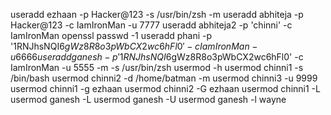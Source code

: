 useradd ezhaan -p Hacker@123 -s /usr/bin/zsh -m
useradd abhiteja -p Hacker@123 -c IamIronMan -u 7777
useradd abhiteja2 -p 'chinni' -c IamIronMan
openssl passwd -1
useradd phani -p '$1$RNJhsNQI$6gWz8R8o3pWbCX2wc6hFl0' -c IamIronMan -u 6666
useradd ganesh -p '$1$RNJhsNQI$6gWz8R8o3pWbCX2wc6hFl0' -c IamIronMan -u 5555 -m -s /usr/bin/zsh
usermod -h
usermod chinni1 -s /bin/bash
usermod chinni2 -d /home/batman -m 
usermod chinni3 -u 9999
usermod chinni1 -g ezhaan
usermod chinni2 -G ezhaan
usermod chinni1 -L
usermod ganesh -L
usermod ganesh -U
usermod ganesh -l wayne
